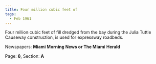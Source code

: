 ```yaml
---  
title: Four million cubic feet of  
tags:  
  - Feb 1961  
---  
```

  
Four million cubic feet of fill dredged from the bay during the Julia Tuttle Causeway construction, is used for expressway roadbeds.  
  
Newspapers: **Miami Morning News or The Miami Herald**  
  
Page: **8**, Section: **A** 
